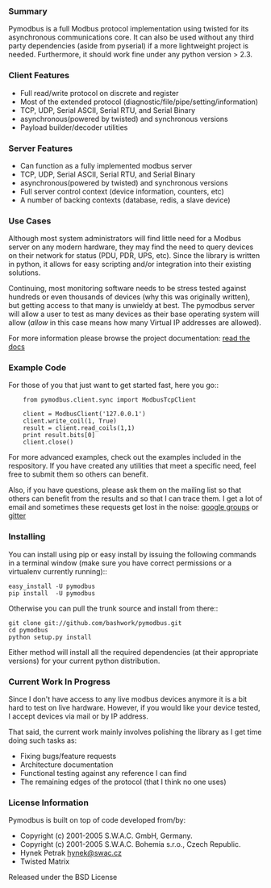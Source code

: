 ### Summary

Pymodbus is a full Modbus protocol implementation using twisted for its
asynchronous communications core.  It can also be used without any third
party dependencies (aside from pyserial) if a more lightweight project is
needed.  Furthermore, it should work fine under any python version > 2.3.

### Client Features

  * Full read/write protocol on discrete and register
  * Most of the extended protocol (diagnostic/file/pipe/setting/information)
  * TCP, UDP, Serial ASCII, Serial RTU, and Serial Binary
  * asynchronous(powered by twisted) and synchronous versions
  * Payload builder/decoder utilities


### Server Features

  * Can function as a fully implemented modbus server
  * TCP, UDP, Serial ASCII, Serial RTU, and Serial Binary
  * asynchronous(powered by twisted) and synchronous versions
  * Full server control context (device information, counters, etc)
  * A number of backing contexts (database, redis, a slave device)

### Use Cases

Although most system administrators will find little need for a Modbus
server on any modern hardware, they may find the need to query devices on
their network for status (PDU, PDR, UPS, etc).  Since the library is written
in python, it allows for easy scripting and/or integration into their existing
solutions.

Continuing, most monitoring software needs to be stress tested against
hundreds or even thousands of devices (why this was originally written), but
getting access to that many is unwieldy at best.  The pymodbus server will allow
a user to test as many devices as their base operating system will allow (*allow*
in this case means how many Virtual IP addresses are allowed).

For more information please browse the project documentation:
[read the docs](http://readthedocs.org/docs/pymodbus/en/latest/index.html)

### Example Code

For those of you that just want to get started fast, here you go::

```
    from pymodbus.client.sync import ModbusTcpClient
    
    client = ModbusClient('127.0.0.1')
    client.write_coil(1, True)
    result = client.read_coils(1,1)
    print result.bits[0]
    client.close()
```

For more advanced examples, check out the examples included in the
respository. If you have created any utilities that meet a specific
need, feel free to submit them so others can benefit.

Also, if you have questions, please ask them on the mailing list
so that others can benefit from the results and so that I can
trace them. I get a lot of email and sometimes these requests
get lost in the noise: [google groups](http://groups.google.com/group/pymodbus) or
[gitter](https://gitter.im/pymodbus_dev/Lobby)

### Installing

You can install using pip or easy install by issuing the following
commands in a terminal window (make sure you have correct
permissions or a virtualenv currently running)::

    easy_install -U pymodbus
    pip install  -U pymodbus

Otherwise you can pull the trunk source and install from there::

    git clone git://github.com/bashwork/pymodbus.git
    cd pymodbus
    python setup.py install

Either method will install all the required dependencies
(at their appropriate versions) for your current python distribution.

### Current Work In Progress

Since I don't have access to any live modbus devices anymore
it is a bit hard to test on live hardware. However, if you would
like your device tested, I accept devices via mail or by IP address.

That said, the current work mainly involves polishing the library as
I get time doing such tasks as:

  * Fixing bugs/feature requests
  * Architecture documentation
  * Functional testing against any reference I can find
  * The remaining edges of the protocol (that I think no one uses)
   
### License Information

Pymodbus is built on top of code developed from/by:
  * Copyright (c) 2001-2005 S.W.A.C. GmbH, Germany.
  * Copyright (c) 2001-2005 S.W.A.C. Bohemia s.r.o., Czech Republic.
  * Hynek Petrak <hynek@swac.cz>
  * Twisted Matrix

Released under the BSD License
